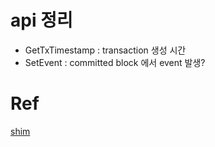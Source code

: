 # api 정리
- GetTxTimestamp : transaction 생성 시간
- SetEvent : committed block 에서 event 발생?

# Ref
[shim](https://godoc.org/github.com/hyperledger/fabric/core/chaincode/shim#Chaincode)